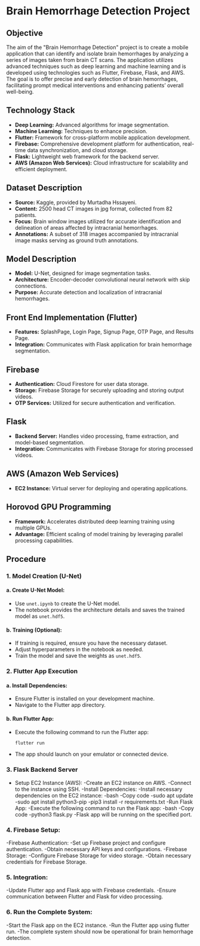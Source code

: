 # Brain Hemorrhage Detection Project

## Objective
The aim of the "Brain Hemorrhage Detection" project is to create a mobile application that can identify and isolate brain hemorrhages by analyzing a series of images taken from brain CT scans. The application utilizes advanced techniques such as deep learning and machine learning and is developed using technologies such as Flutter, Firebase, Flask, and AWS. The goal is to offer precise and early detection of brain hemorrhages, facilitating prompt medical interventions and enhancing patients’ overall well-being.

## Technology Stack
- **Deep Learning:** Advanced algorithms for image segmentation.
- **Machine Learning:** Techniques to enhance precision.
- **Flutter:** Framework for cross-platform mobile application development.
- **Firebase:** Comprehensive development platform for authentication, real-time data synchronization, and cloud storage.
- **Flask:** Lightweight web framework for the backend server.
- **AWS (Amazon Web Services):** Cloud infrastructure for scalability and efficient deployment.

## Dataset Description
- **Source:** Kaggle, provided by Murtadha Hssayeni.
- **Content:** 2500 head CT images in jpg format, collected from 82 patients.
- **Focus:** Brain window images utilized for accurate identification and delineation of areas affected by intracranial hemorrhages.
- **Annotations:** A subset of 318 images accompanied by intracranial image masks serving as ground truth annotations.

## Model Description
- **Model:** U-Net, designed for image segmentation tasks.
- **Architecture:** Encoder-decoder convolutional neural network with skip connections.
- **Purpose:** Accurate detection and localization of intracranial hemorrhages.

## Front End Implementation (Flutter)
- **Features:** SplashPage, Login Page, Signup Page, OTP Page, and Results Page.
- **Integration:** Communicates with Flask application for brain hemorrhage segmentation.

## Firebase
- **Authentication:** Cloud Firestore for user data storage.
- **Storage:** Firebase Storage for securely uploading and storing output videos.
- **OTP Services:** Utilized for secure authentication and verification.

## Flask
- **Backend Server:** Handles video processing, frame extraction, and model-based segmentation.
- **Integration:** Communicates with Firebase Storage for storing processed videos.

## AWS (Amazon Web Services)
- **EC2 Instance:** Virtual server for deploying and operating applications.

## Horovod GPU Programming
- **Framework:** Accelerates distributed deep learning training using multiple GPUs.
- **Advantage:** Efficient scaling of model training by leveraging parallel processing capabilities.

## Procedure

### 1. Model Creation (U-Net)

#### a. Create U-Net Model:
- Use `unet.ipynb` to create the U-Net model.
- The notebook provides the architecture details and saves the trained model as `unet.hdf5`.

#### b. Training (Optional):
- If training is required, ensure you have the necessary dataset.
- Adjust hyperparameters in the notebook as needed.
- Train the model and save the weights as `unet.hdf5`.

### 2. Flutter App Execution

#### a. Install Dependencies:
- Ensure Flutter is installed on your development machine.
- Navigate to the Flutter app directory.

#### b. Run Flutter App:
- Execute the following command to run the Flutter app:
  ```bash
  flutter run
- The app should launch on your emulator or connected device.
### 3. Flask Backend Server
- Setup EC2 Instance (AWS):
-Create an EC2 instance on AWS.
-Connect to the instance using SSH.
-Install Dependencies:
-Install necessary dependencies on the EC2 instance:
-bash
-Copy code
-sudo apt update
-sudo apt install python3-pip
-pip3 install -r requirements.txt
-Run Flask App:
-Execute the following command to run the Flask app:
-bash
-Copy code
-python3 flask.py
-Flask app will be running on the specified port.
### 4. Firebase Setup:
-Firebase Authentication:
-Set up Firebase project and configure authentication.
-Obtain necessary API keys and configurations.
-Firebase Storage:
-Configure Firebase Storage for video storage.
-Obtain necessary credentials for Firebase Storage.
### 5. Integration:
-Update Flutter app and Flask app with Firebase credentials.
-Ensure communication between Flutter and Flask for video processing.
### 6. Run the Complete System:
-Start the Flask app on the EC2 instance.
-Run the Flutter app using flutter run.
-The complete system should now be operational for brain hemorrhage detection.

